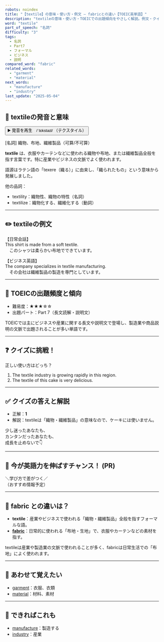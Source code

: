 ```yaml
---
robots: noindex
title: "【textile】の意味・使い方・例文 ― fabricとの違い【TOEIC英単語】"
description: "textileの意味・使い方・TOEICでの出題傾向をやさしく解説。例文・クイズ付きでfabricとの違いもわかりやすく学べます。"
word: "textile"
part_of_speech: "名詞"
difficulty: "3"
tags:
  - 名詞
  - Part7
  - フォーマル
  - ビジネス
  - 説明
compared_word: "fabric"
related_words:
  - "garment"
  - "material"
next_words:
  - "manufacture"
  - "industry"
last_update: "2025-05-04"
---
```


## 🔰 textileの発音と意味

<button class="play-audio" onclick="playTTS('textile')">
  <span class="play-audio-main">
    ▶️ 発音を再生　/ˈtɛkstaɪl/
  </span>
  <span class="play-audio-sub">
    （テクスタイル）
  </span>
</button>

[名詞] 織物、布地、繊維製品（可算/不可算）

**textile** は、衣服やカーテンなどに使われる織物や布地、または繊維製品全般を指す言葉です。特に産業やビジネスの文脈でよく使われます。

語源はラテン語の「texere（織る）」に由来し、「織られたもの」という意味から発展しました。

他の品詞：  
- textility：織物性、織物の特性（名詞）
- textilize：織物化する、繊維化する（動詞）

---

## ✏️ textileの例文

【日常会話】  
This shirt is made from a soft textile.  
　このシャツは柔らかい布地でできています。

【ビジネス英語】  
The company specializes in textile manufacturing.  
　その会社は繊維製品の製造を専門としています。

---

## 🎯 TOEICの出題頻度と傾向

- 難易度：★★★☆☆
- 出題パート：Part 7（長文読解・説明文）

TOEICでは主にビジネスや産業に関する長文や説明文で登場し、製造業や商品説明の文脈で出題されることが多い単語です。

---

## ❓ クイズに挑戦！

正しい使い方はどっち？

1. The textile industry is growing rapidly in this region.  
2. The textile of this cake is very delicious.

---

## ✅ クイズの答えと解説

- 正解：**1**
- 解説：textileは「織物・繊維製品」の意味なので、ケーキには使いません。

少し迷ったあなたも、  
カンタンだったあなたも、  
成長を止めないで👇️

---

## 🚀 今が英語力を伸ばすチャンス！ (PR)

<div class="info-center">
＼学び方で差がつく／<br>  
（おすすめ情報予定）
</div>

---

## 🤔  fabric との違いは？

- **textile**：産業やビジネスで使われる「織物・繊維製品」全般を指すフォーマルな語。
- **[fabric](/word/fabric)**：日常的に使われる「布地・生地」で、衣服やカーテンなどの素材を指す。

textileは産業や製造業の文脈で使われることが多く、fabricは日常生活での「布地」によく使われます。

---

## 🧩 あわせて覚えたい

- [garment](/word/garment)：衣服、衣類
- [material](/word/material)：材料、素材

---

## 📖 できればこれも

- [manufacture](/word/manufacture)：製造する
- [industry](/word/industry)：産業

<!-- cvid: aid22_bid15 -->

